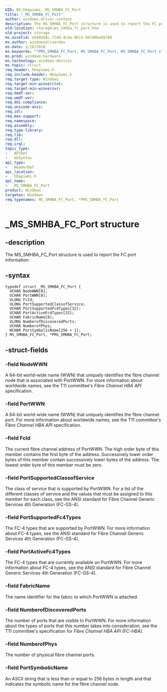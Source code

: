 ```yaml
---
UID: NS:hbapiwmi._MS_SMHBA_FC_Port
title: "_MS_SMHBA_FC_Port"
author: windows-driver-content
description: The MS_SMHBA_FC_Port structure is used to report the FC port information.
old-location: storage\ms_smhba_fc_port.htm
old-project: storage
ms.assetid: e5d0d58c-f2dd-4c8a-9b15-967d0be89788
ms.author: windowsdriverdev
ms.date: 2/26/2018
ms.keywords: "*PMS_SMHBA_FC_Port, MS_SMHBA_FC_Port, MS_SMHBA_FC_Port structure [Storage Devices], PMS_SMHBA_FC_Port, PMS_SMHBA_FC_Port structure pointer [Storage Devices], _MS_SMHBA_FC_Port, hbapiwmi/MS_SMHBA_FC_Port, hbapiwmi/PMS_SMHBA_FC_Port, storage.ms_smhba_fc_port, structs-Fibre_74bec0b8-c7eb-4866-8fef-ab9a7c3d5950.xml"
ms.prod: windows-hardware
ms.technology: windows-devices
ms.topic: struct
req.header: hbapiwmi.h
req.include-header: Hbapiwmi.h
req.target-type: Windows
req.target-min-winverclnt: 
req.target-min-winversvr: 
req.kmdf-ver: 
req.umdf-ver: 
req.ddi-compliance: 
req.unicode-ansi: 
req.idl: 
req.max-support: 
req.namespace: 
req.assembly: 
req.type-library: 
req.lib: 
req.dll: 
req.irql: 
topic_type:
-	APIRef
-	kbSyntax
api_type:
-	HeaderDef
api_location:
-	hbapiwmi.h
api_name:
-	MS_SMHBA_FC_Port
product: Windows
targetos: Windows
req.typenames: MS_SMHBA_FC_Port, *PMS_SMHBA_FC_Port
---
```


# _MS_SMHBA_FC_Port structure


## -description


The MS_SMHBA_FC_Port structure is used to report the FC port information.


## -syntax


````
typedef struct _MS_SMHBA_FC_Port {
  UCHAR NodeWWN[8];
  UCHAR PortWWN[8];
  ULONG FcId;
  ULONG PortSupportedClassofService;
  UCHAR PortSupportedFc4Types[32];
  UCHAR PortActiveFc4Types[32];
  UCHAR FabricName[8];
  ULONG NumberofDiscoveredPorts;
  UCHAR NumberofPhys;
  WCHAR PortSymbolicName[256 + 1];
} MS_SMHBA_FC_Port, *PMS_SMHBA_FC_Port;
````


## -struct-fields




### -field NodeWWN

A 64-bit world-wide name (WWN) that uniquely identifies the fibre channel node that is associated with PortWWN. For more information about worldwide names, see the T11 committee's <i>Fibre Channel HBA API</i> specification.


### -field PortWWN

A 64-bit world-wide name (WWN) that uniquely identifies the fibre channel port. For more information about worldwide names, see the T11 committee's <i>Fibre Channel HBA API </i>specification.


### -field FcId

The current fibre channel address of PortWWN. The high order byte of this member contains the first byte of the address. Successively lower order bytes of this member contain successively lower bytes of the address. The lowest order byte of this member must be zero.


### -field PortSupportedClassofService

The class of service that is supported by PortWWN. For a list of the different classes of service and the values that must be assigned to this member for each class, see the ANSI standard for Fibre Channel Generic Services 4th Generation (FC-GS-4).


### -field PortSupportedFc4Types

The FC-4 types that are supported by PortWWN. For more information about FC-4 types, see the ANSI standard for Fibre Channel Generic Services 4th Generation (FC-GS-4).


### -field PortActiveFc4Types

The FC-4 types that are currently available on PortWWN. For more information about FC-4 types, see the ANSI standard for Fibre Channel Generic Services 4th Generation (FC-GS-4).


### -field FabricName

The name identifier for the fabric to which PortWWN is attached.


### -field NumberofDiscoveredPorts

The number of ports that are visible to PortWWN. For more information about the types of ports that this number takes into consideration, see the T11 committee's specification for <i>Fibre Channel HBA API (FC-HBA).</i>


### -field NumberofPhys

The number of physical fibre channel ports.


### -field PortSymbolicName

An ASCII string that is less than or equal to 256 bytes in length and that indicates the symbolic name for the fibre channel node.

